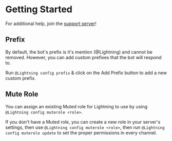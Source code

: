 # Getting Started

For additional help, join the [support server](https://short.lightsage.dev/discord)!

## Prefix

By default, the bot's prefix is it's mention (@Lightning) and cannot be removed. However, you can add custom prefixes that the bot will respond to.

Run `@Lightning config prefix` & click on the Add Prefix button to add a new custom prefix.

## Mute Role

You can assign an existing Muted role for Lightning to use by using `@Lightning config muterole <role>`.

If you don't have a Muted role, you can create a new role in your server's settings, then use `@Lightning config muterole <role>`, then run `@Lightning config muterole update` to set the proper permissions in every channel. 
